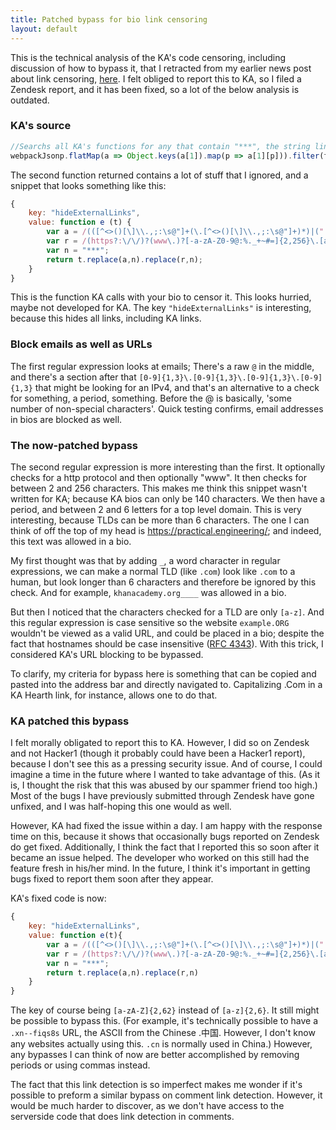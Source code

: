 ```yaml
---
title: Patched bypass for bio link censoring
layout: default
---
```


This is the technical analysis of the KA's code censoring, including discussion of how to bypass it, that I retracted from my earlier news post about link censoring, [here](bio-links). I felt obliged to report this to KA, so I filed a Zendesk report, and it has been fixed, so a lot of the below analysis is outdated.

### KA's source

```js
//Searchs all KA's functions for any that contain "***", the string links are replaced with
webpackJsonp.flatMap(a => Object.keys(a[1]).map(p => a[1][p])).filter(f => f.toString().includes("***"));
```
The second function returned contains a lot of stuff that I ignored, and a snippet that looks something like this:
```js
{
    key: "hideExternalLinks",
    value: function e (t) {
        var a = /(([^<>()[\]\\.,;:\s@"]+(\.[^<>()[\]\\.,;:\s@"]+)*)|(".+"))@((\[[0-9]{1,3}\.[0-9]{1,3}\.[0-9]{1,3}\.[0-9]{1,3}])|(([a-zA-Z\-0-9]+\.)+[a-zA-Z]{2,}))/g;
        var r = /(https?:\/\/)?(www\.)?[-a-zA-Z0-9@:%._+~#=]{2,256}\.[a-z]{2,6}\b([-a-zA-Z0-9@:%_+.~#?&//=]*)/g;
        var n = "***";
        return t.replace(a,n).replace(r,n);
    }
}
```

This is the function KA calls with your bio to censor it. This looks hurried, maybe not developed for KA. The key `"hideExternalLinks"` is interesting, because this hides all links, including KA links.

### Block emails as well as URLs

The first regular expression looks at emails; There's a raw `@` in the middle, and there's a section after that `[0-9]{1,3}\.[0-9]{1,3}\.[0-9]{1,3}\.[0-9]{1,3}` that might be looking for an IPv4, and that's an alternative to a check for something, a period, something. Before the @ is basically, 'some number of non-special characters'. Quick testing confirms, email addresses in bios are blocked as well.

### The now-patched bypass

The second regular expression is more interesting than the first. It optionally checks for a http protocol and then optionally "www". It then checks for between 2 and 256 characters. This makes me think this snippet wasn't written for KA; because KA bios can only be 140 characters. We then have a period, and between 2 and 6 letters for a top level domain. This is very interesting, because TLDs can be more than 6 characters. The one I can think of off the top of my head is https://practical.engineering/; and indeed, this text was allowed in a bio.

My first thought was that by adding `_`, a word character in regular expressions, we can make a normal TLD (like `.com`) look like `.com` to a human, but look longer than 6 characters and therefore be ignored by this check. And for example, `khanacademy.org____` was allowed in a bio. 

But then I noticed that the characters checked for a TLD are only `[a-z]`. And this regular expression is case sensitive so the website `example.ORG` wouldn't be viewed as a valid URL, and could be placed in a bio; despite the fact that hostnames should be case insensitive ([RFC 4343](https://tools.ietf.org/html/rfc4343#section-2)). With this trick, I considered KA's URL blocking to be bypassed.

To clarify, my criteria for bypass here is something that can be copied and pasted into the address bar and directly navigated to. Capitalizing .Com in a KA Hearth link, for instance, allows one to do that.

### KA patched this bypass

I felt morally obligated to report this to KA. However, I did so on Zendesk and not Hacker1 (though it probably could have been a Hacker1 report), because I don't see this as a pressing security issue. And of course, I could imagine a time in the future where I wanted to take advantage of this. (As it is, I thought the risk that this was abused by our spammer friend too high.) Most of the bugs I have previously submitted through Zendesk have gone unfixed, and I was half-hoping this one would as well.

However, KA had fixed the issue within a day. I am happy with the response time on this, because it shows that occasionally bugs reported on Zendesk do get fixed. Additionally, I think the fact that I reported this so soon after it became an issue helped. The developer who worked on this still had the feature fresh in his/her mind. In the future, I think it's important in getting bugs fixed to report them soon after they appear.

KA's fixed code is now:
```js
{
    key: "hideExternalLinks",
    value: function e(t){
        var a = /(([^<>()[\]\\.,;:\s@"]+(\.[^<>()[\]\\.,;:\s@"]+)*)|(".+"))@((\[[0-9]{1,3}\.[0-9]{1,3}\.[0-9]{1,3}\.[0-9]{1,3}])|(([a-zA-Z\-0-9]+\.)+[a-zA-Z]{2,}))/g;
        var r = /(https?:\/\/)?(www\.)?[-a-zA-Z0-9@:%._+~#=]{2,256}\.[a-zA-Z]{2,62}\b([-a-zA-Z0-9@:%_+.~#?&//=]*)/g;
        var n = "***";
        return t.replace(a,n).replace(r,n)
    }
}
```

The key of course being `[a-zA-Z]{2,62}` instead of `[a-z]{2,6}`. It still might be possible to bypass this. (For example, it's technically possible to have a `.xn--fiqs8s` URL, the ASCII from the Chinese .中国. However, I don't know any websites actually using this. `.cn` is normally used in China.) However, any bypasses I can think of now are better accomplished by removing periods or using commas instead.

The fact that this link detection is so imperfect makes me wonder if it's possible to preform a similar bypass on comment link detection. However, it would be much harder to discover, as we don't have access to the serverside code that does link detection in comments.
